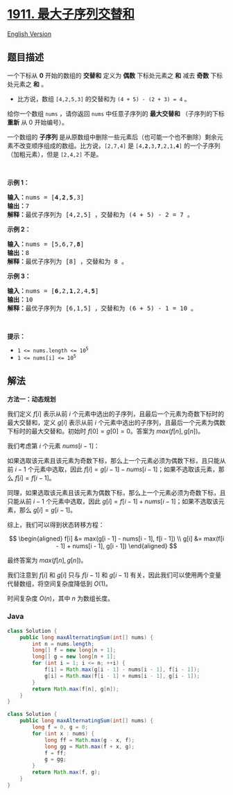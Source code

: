 # [1911. 最大子序列交替和](https://leetcode.cn/problems/maximum-alternating-subsequence-sum)

[English Version](/solution/1900-1999/1911.Maximum%20Alternating%20Subsequence%20Sum/README_EN.md)

## 题目描述

<!-- 这里写题目描述 -->

<p>一个下标从 <strong>0</strong> 开始的数组的 <strong>交替和</strong> 定义为 <strong>偶数</strong> 下标处元素之 <strong>和</strong> 减去 <strong>奇数</strong> 下标处元素之 <strong>和</strong> 。</p>

<ul>
	<li>比方说，数组 <code>[4,2,5,3]</code> 的交替和为 <code>(4 + 5) - (2 + 3) = 4</code> 。</li>
</ul>

<p>给你一个数组 <code>nums</code> ，请你返回 <code>nums</code> 中任意子序列的 <strong>最大交替和</strong> （子序列的下标 <strong>重新</strong> 从 0 开始编号）。</p>

<ul>
</ul>

<p>一个数组的 <strong>子序列</strong> 是从原数组中删除一些元素后（也可能一个也不删除）剩余元素不改变顺序组成的数组。比方说，<code>[2,7,4]</code> 是 <code>[4,<strong>2</strong>,3,<strong>7</strong>,2,1,<strong>4</strong>]</code> 的一个子序列（加粗元素），但是 <code>[2,4,2]</code> 不是。</p>

<p> </p>

<p><b>示例 1：</b></p>

<pre><b>输入：</b>nums = [<strong>4</strong>,<strong>2</strong>,<strong>5</strong>,3]
<b>输出：</b>7
<b>解释：</b>最优子序列为 [4,2,5] ，交替和为 (4 + 5) - 2 = 7 。
</pre>

<p><strong>示例 2：</strong></p>

<pre><b>输入：</b>nums = [5,6,7,<strong>8</strong>]
<b>输出：</b>8
<b>解释：</b>最优子序列为 [8] ，交替和为 8 。
</pre>

<p><strong>示例 3：</strong></p>

<pre><b>输入：</b>nums = [<strong>6</strong>,2,<strong>1</strong>,2,4,<strong>5</strong>]
<b>输出：</b>10
<b>解释：</b>最优子序列为 [6,1,5] ，交替和为 (6 + 5) - 1 = 10 。
</pre>

<p> </p>

<p><strong>提示：</strong></p>

<ul>
	<li><code>1 &lt;= nums.length &lt;= 10<sup>5</sup></code></li>
	<li><code>1 &lt;= nums[i] &lt;= 10<sup>5</sup></code></li>
</ul>

## 解法

**方法一：动态规划**

我们定义 $f[i]$ 表示从前 $i$ 个元素中选出的子序列，且最后一个元素为奇数下标时的最大交替和，定义 $g[i]$ 表示从前 $i$ 个元素中选出的子序列，且最后一个元素为偶数下标时的最大交替和。初始时 $f[0] = g[0] = 0$。答案为 $max(f[n], g[n])$。

我们考虑第 $i$ 个元素 $nums[i - 1]$：

如果选取该元素且该元素为奇数下标，那么上一个元素必须为偶数下标，且只能从前 $i-1$ 个元素中选取，因此 $f[i] = g[i - 1] - nums[i - 1]$；如果不选取该元素，那么 $f[i] = f[i - 1]$。

同理，如果选取该元素且该元素为偶数下标，那么上一个元素必须为奇数下标，且只能从前 $i-1$ 个元素中选取，因此 $g[i] = f[i - 1] + nums[i - 1]$；如果不选取该元素，那么 $g[i] = g[i - 1]$。

综上，我们可以得到状态转移方程：

$$
\begin{aligned}
f[i] &= max(g[i - 1] - nums[i - 1], f[i - 1]) \\
g[i] &= max(f[i - 1] + nums[i - 1], g[i - 1])
\end{aligned}
$$

最终答案为 $max(f[n], g[n])$。

我们注意到 $f[i]$ 和 $g[i]$ 只与 $f[i - 1]$ 和 $g[i - 1]$ 有关，因此我们可以使用两个变量代替数组，将空间复杂度降低到 $O(1)$。

时间复杂度 $O(n)$，其中 $n$ 为数组长度。

### **Java**

```java
class Solution {
    public long maxAlternatingSum(int[] nums) {
        int n = nums.length;
        long[] f = new long[n + 1];
        long[] g = new long[n + 1];
        for (int i = 1; i <= n; ++i) {
            f[i] = Math.max(g[i - 1] - nums[i - 1], f[i - 1]);
            g[i] = Math.max(f[i - 1] + nums[i - 1], g[i - 1]);
        }
        return Math.max(f[n], g[n]);
    }
}
```

```java
class Solution {
    public long maxAlternatingSum(int[] nums) {
        long f = 0, g = 0;
        for (int x : nums) {
            long ff = Math.max(g - x, f);
            long gg = Math.max(f + x, g);
            f = ff;
            g = gg;
        }
        return Math.max(f, g);
    }
}
```
